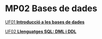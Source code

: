 # MP02 Bases de dades


[UF01 **Introducció a les bases de dades**](MP02_UF01/README.md)

[UF02 **Llenguatges SQL: DML i DDL**](MP02_UF02/README.md)

[//]: # ( 1. <a href="https://drive.google.com/open?id=1y1G9Vwe2JqtWHJfOYYxGhw7l-a5s0pJE" target="_blank">Apunts_MP02_UF02_Ordres_de_MySQL.pdf</a>)
 
[//]: # "> Per obrir a una finestra nova, clica sobre l'enllaç amb el botó dret del ratolí i pitja **obrir a una nova finestra** "
   
[//]: # "1. [Apunts_MP02_UF03_Llenguatges_DCL_01_Gestio_Usuaris.pdf](MP02_UF03/documents/Apunts_MP02_UF03_Llenguatges_DCL_01_Gestio_Usuaris.pdf) "

[//]: # "   > Per obrir a una finestra nova, clica sobre l'enllaç amb el botó dret del ratolí i pitja **obrir a una nova finestra** "

[//]: # "1. [MP02_UF03_Act_01_UsuPri_MySQL.pdf](MP02_UF03/documents/MP02_UF03_Act_01_UsuPri_MySQL.pdf) "

[//]: # "   > Per obrir a una finestra nova, clica sobre l'enllaç amb el botó dret del ratolí i pitja **obrir a una nova finestra** "

[//]: # "# Recuperacions MP02 - UF02 Llenguatges SQL: DML i DDL"

[//]: # "1. [Recuperacions MP02 - UF02 Llenguatges SQL: DML i DDL](recuperacio/MP02UF02/README.md)"

[//]: # "   > Per obrir a una finestra nova, clica sobre l'enllaç amb el botó dret del ratolí i pitja **obrir a una nova finestra** "
